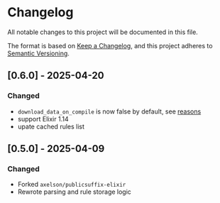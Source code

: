 # Changelog
All notable changes to this project will be documented in this file.

The format is based on [Keep a Changelog](https://keepachangelog.com/en/1.0.0/),
and this project adheres to [Semantic Versioning](https://semver.org/spec/v2.0.0.html).

## [0.6.0] - 2025-04-20

### Changed

- `download_data_on_compile` is now false by default, see [reasons](https://github.com/reisub/public_sufx/issues/1)
- support Elixir 1.14
- upate cached rules list

## [0.5.0] - 2025-04-09

### Changed

- Forked `axelson/publicsuffix-elixir`
- Rewrote parsing and rule storage logic
